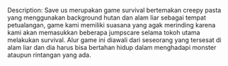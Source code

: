 Description: Save us merupakan game survival bertemakan creepy pasta yang menggunakan background hutan dan alam liar sebagai tempat petualangan, game kami memiliki suasana yang agak merinding karena kami akan memasukkan beberapa jumpscare selama tokoh utama melakukan survival. Alur game ini diawali dari seseorang yang tersesat di alam liar dan dia harus bisa bertahan hidup dalam menghadapi monster ataupun rintangan yang ada.
